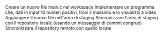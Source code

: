 Creare un nuovo file main.c nel workspace
Implementare un programma che, dati in input 10 numeri positivi, trovi il massimo e lo visualizzi a video
Aggiungere il nuovo file nell'area di staging
Sincronizzare l'area di staging con il repository locale (usando un messaggio di commit congruo)
Sincronizzare il repository remoto con quello locale